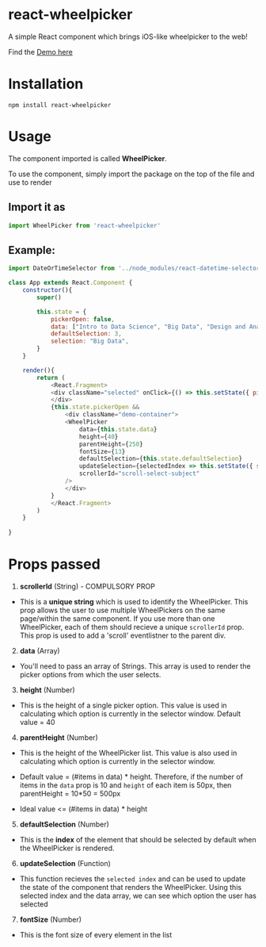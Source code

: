 # react-wheelpicker
A simple React component which brings iOS-like wheelpicker to the web!

Find the [Demo here](https://sahilverma2209.github.io/react-wheelpicker/)

# Installation

```
npm install react-wheelpicker
```

# Usage

The component imported is called **WheelPicker**. 

To use the component, simply import the package on the top of the file and use **<WheelPicker />** to render


## Import it as 

```js
import WheelPicker from 'react-wheelpicker'
```

## Example:

```js
import DateOrTimeSelector from '../node_modules/react-datetime-selector/dist/index'

class App extends React.Component {
    constructor(){
        super()

        this.state = {
            pickerOpen: false,
            data: ["Intro to Data Science", "Big Data", "Design and Analysis of Algorithms", "Operating Systems", "Cloud Computing", "Principles of Database Systems"],
            defaultSelection: 3,
            selection: "Big Data",
        }
    }

    render(){
        return (
            <React.Fragment>
            <div className="selected" onClick={() => this.setState({ pickerOpen: !this.state.pickerOpen})}>     {this.state.selection}
            </div>
            {this.state.pickerOpen &&
                <div className="demo-container">
                <WheelPicker
                    data={this.state.data}
                    height={40}
                    parentHeight={250}
                    fontSize={13}
                    defaultSelection={this.state.defaultSelection}
                    updateSelection={selectedIndex => this.setState({ selection: this.state.data[selectedIndex], defaultSelection: selectedIndex })}
                    scrollerId="scroll-select-subject"
                />
                </div>
            }
            </React.Fragment>
        )
    }
  
}

```

# Props passed

1. **scrollerId** (String)  - COMPULSORY PROP
* This is a **unique string** which is used to identify the WheelPicker. This prop allows the user to use multiple WheelPickers on the same page/within the same component. If you use more than one WheelPicker, each of them should recieve a unique ```scrollerId``` prop. This prop is used to add a 'scroll' eventlistner to the parent div.

2. **data** (Array)
* You'll need to pass an array of Strings. This array is used to render the picker options from which the user selects. 

3. **height** (Number)
* This is the height of a single picker option. This value is used in calculating which option is currently in the selector window. Default value = 40 

4. **parentHeight** (Number)
* This is the height of the WheelPicker list. This value is also used in calculating which option is currently in the selector window. 

* Default value = (#items in data) * height. Therefore, if the number of items in the ```data``` prop is 10 and ```height``` of each item is 50px, then parentHeight = 10*50 = 500px

* Ideal value <= (#items in data) * height

5. **defaultSelection** (Number)
* This is the **index** of the element that should be selected by default when the WheelPicker is rendered.

6. **updateSelection** (Function)
* This function recieves the ```selected index``` and can be used to update the state of the component that renders the WheelPicker. Using this selected index and the data array, we can see which option the user has selected


7. **fontSize** (Number)
* This is the font size of every element in the list

